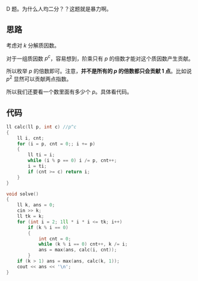 D 题。为什么人均二分？？这题就是暴力啊。

## 思路

考虑对 $k$ 分解质因数。

对于一组质因数 $p^c$，容易想到，阶乘只有 $p$ 的倍数才能对这个质因数产生贡献。

所以枚举 $p$ 的倍数即可。注意，**并不是所有的 $p$ 的倍数都只会贡献 $1$ 点**。比如说 $p^2$ 显然可以贡献两点指数。

所以我们还要看一个数里面有多少个 $p$。具体看代码。

## 代码

```cpp
ll calc(ll p, int c) //p^c
{
	ll i, cnt;
	for (i = p, cnt = 0;; i += p)
	{
		ll ti = i;
		while (i % p == 0) i /= p, cnt++;
		i = ti;
		if (cnt >= c) return i;
	}
}

void solve()
{
	ll k, ans = 0;
	cin >> k;
	ll tk = k;
	for (int i = 2; 1ll * i * i <= tk; i++)
		if (k % i == 0)
		{
			int cnt = 0;
			while (k % i == 0) cnt++, k /= i;
			ans = max(ans, calc(i, cnt));
		}
	if (k > 1) ans = max(ans, calc(k, 1));
	cout << ans << '\n';
}
```